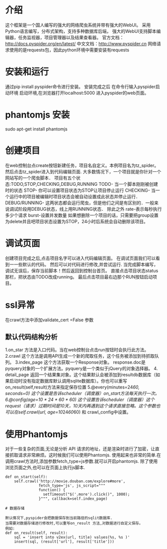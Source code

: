 # 介绍

这个框架是一个国人编写的强大的网络爬虫系统并带有强大的WebUI。
采用Python语言编写，分布式架构，支持多种数据库后端，
强大的WebUI支持脚本编辑器，任务监视器，项目管理器以及结果查看器。
官方文档：http://docs.pyspider.org/en/latest/
中文文档：http://www.pyspider.cn
网络请求使用的是requests包，因此python环境中需要安装有requests

# 安装和运行
通过pip install pyspider命令进行安装。
安装完成之后  在命令行输入pyspider启动环境
启动环境,在浏览器打开localhost:5000 进入pyspider的web页面。

# phantomjs 安装

sudo apt-get install phantomjs  

# 创建项目
在web控制台点create按钮新建任务，项目名自定义。本例项目名为tz_spider。
然后点击tz_spider进入到代码编辑页面.
大多数情况下，一个项目就是你针对一个网站写的一个爬虫脚本．
项目有五个状态:TODO,STOP,CHECKING,DEBUG,RUNNING
TODO- 当一个脚本刚刚被创建时的状态
STOP- 你可以设置项目状态为STOP让项目停止运行
CHECKING- 当一个运行中的项目被编辑时项目状态会被自动设置成此状态并停止运行．
DEBUG/RUNNING- 这两状态都会运行爬虫，但是他们之间是有区别的．一般来说调试阶段用DEBUG状态，线上用RUNNING状态．
除此之外
rate-表示每秒执行多少个请求
burst-设置并发数量
如果想删除一个项目的话，只需要把group设置为delete并且吧项目状态设置为STOP，24小时后系统会自动删除该项目。

# 调试页面 
创建项目完成之后,点击项目名字可以进入代码编辑页面。
在调试页面我们可以看到一一些默认的代码。
然后可以对代码进行修改,并尝试运行.
当完成脚本编写，调试无误后，保存当前脚本！然后返回到控制台首页。
直接点击项目状态status那栏，把状态由TODO改成running。
最后点击项目最右边那个RUN按钮启动项目。

# ssl异常
在crawl方法中添加validate_cert =False 参数


## 默认代码结构分析
1.on_star 方法是入口代码。当在web控制台点击run按钮时会执行此方法。
2.crawl 这个方法是调用API生成一个新的爬取任务，这个任务被添加到待抓取队列。
3.index_page 这个方法获取一个Response对象。 response.doc是pyquery对象的一个扩展方法。pyquery是一个类似于jQuery的对象选择器。
4. detail_page 返回一个结果集对象。这个结果默认会被添加到resultdb数据库（如果启动时没有指定数据库默认调用sqlite数据库）。你也可以重写on_result(self,result)方法来指定保存位置
5.@every(minutes=24*60, seconds=0) 这个设置是告诉scheduler（调度器）on_start方法每天执行一次。
6.@config(age=10 * 24 * 60 * 60) 这个设置告诉scheduler（调度器）这个request（请求）过期时间是10天，10天内再遇到这个请求直接忽略。这个参数也可以在self.crawl(url, age=10*24*60*60) 和 crawl_config中设置。

# 使用Phantomjs
对于一些复杂的页面,无论是分析 API 请求的地址，还是渲染时进行了加密，让直接抓取请求非常麻烦。这时候我们可以使用Phantomjs.
使用起来也非常的简单.在调用crawl方法时,添加参数fetch_type=js参数.就可以开启phantomjs.
除了使用浏览页面之外,也可以在页面上执行js脚本.
```
def on_start(self):
    self.crawl('http://movie.douban.com/explore#more',
               fetch_type='js', js_script="""
               function() {
                 setTimeout("$('.more').click()", 1000);
               }""", callback=self.index_page)

# 数据存储

默认情况下,pyspider会把数据保存到当前路径的sqlit数据库.
当需要对数据存储进行修改时,可以重写on_result 方法,对数据进行自定义保存。
例如:
def on_result(self, result):
    sql = 'insert into v2ex(url, title) values(%s, %s )'
    insert(sql, (result['url'], result['title']))
```











